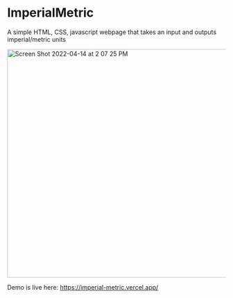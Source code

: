 # ImperialMetric
A simple HTML, CSS, javascript webpage that takes an input and outputs imperial/metric units 

<img width="526" alt="Screen Shot 2022-04-14 at 2 07 25 PM" src="https://user-images.githubusercontent.com/71807040/163450902-128b2014-3fa1-4ab6-b548-f98354c7d075.png">

Demo is live here: https://imperial-metric.vercel.app/
